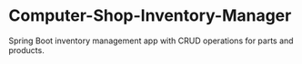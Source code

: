 # Computer-Shop-Inventory-Manager
Spring Boot inventory management app with CRUD operations for parts and products.
